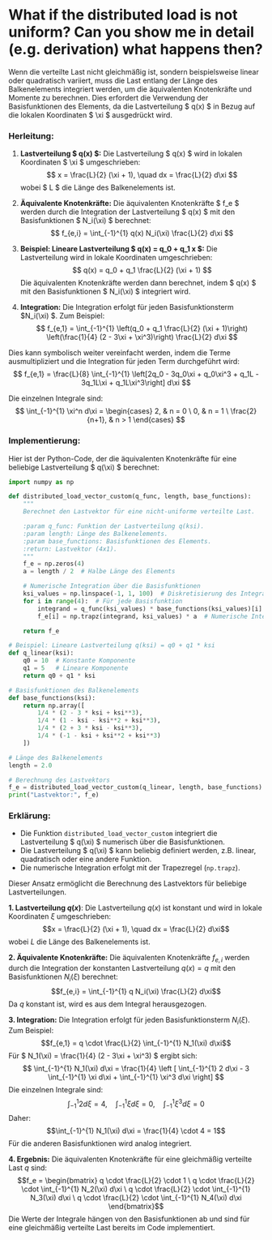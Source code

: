 # What if the distributed load is not uniform? Can you show me in detail (e.g. derivation) what happens then?

Wenn die verteilte Last nicht gleichmäßig ist, sondern beispielsweise linear oder quadratisch variiert, muss die Last entlang der Länge des Balkenelements integriert werden, um die äquivalenten Knotenkräfte und Momente zu berechnen. Dies erfordert die Verwendung der Basisfunktionen des Elements, da die Lastverteilung $ q(x) $ in Bezug auf die lokalen Koordinaten $ \xi $ ausgedrückt wird.

### Herleitung:
1. **Lastverteilung $ q(x) $:**
   Die Lastverteilung $ q(x) $ wird in lokalen Koordinaten $ \xi $ umgeschrieben:
   $$
   x = \frac{L}{2} (\xi + 1), \quad dx = \frac{L}{2} d\xi
   $$
   wobei $ L $ die Länge des Balkenelements ist.

2. **Äquivalente Knotenkräfte:**
   Die äquivalenten Knotenkräfte $ f_e $ werden durch die Integration der Lastverteilung $ q(x) $ mit den Basisfunktionen $ N_i(\xi) $ berechnet:
   $$
   f_{e,i} = \int_{-1}^{1} q(x) N_i(\xi) \frac{L}{2} d\xi
   $$

3. **Beispiel: Lineare Lastverteilung $ q(x) = q_0 + q_1 x $:**
   Die Lastverteilung wird in lokale Koordinaten umgeschrieben:
   $$
   q(x) = q_0 + q_1 \frac{L}{2} (\xi + 1)
   $$
   Die äquivalenten Knotenkräfte werden dann berechnet, indem $ q(x) $ mit den Basisfunktionen $ N_i(\xi) $ integriert wird.


4. **Integration:** Die Integration erfolgt für jeden Basisfunktionsterm $N_i(\xi) $. Zum Beispiel: $$ f_{e,1} = \int_{-1}^{1} \left(q_0 + q_1 \frac{L}{2} (\xi + 1)\right) \left(\frac{1}{4} (2 - 3\xi + \xi^3)\right) \frac{L}{2} d\xi $$

Dies kann symbolisch weiter vereinfacht werden, indem die Terme ausmultipliziert und die Integration für jeden Term durchgeführt wird: $$ f_{e,1} = \frac{L}{8} \int_{-1}^{1} \left[2q_0 - 3q_0\xi + q_0\xi^3 + q_1L - 3q_1L\xi + q_1L\xi^3\right] d\xi $$

Die einzelnen Integrale sind: $$ \int_{-1}^{1} \xi^n d\xi = \begin{cases} 2, & n = 0 \ 0, & n = 1 \ \frac{2}{n+1}, & n > 1 \end{cases} $$

### Implementierung:
Hier ist der Python-Code, der die äquivalenten Knotenkräfte für eine beliebige Lastverteilung $ q(\xi) $ berechnet:

```python
import numpy as np

def distributed_load_vector_custom(q_func, length, base_functions):
    """
    Berechnet den Lastvektor für eine nicht-uniforme verteilte Last.

    :param q_func: Funktion der Lastverteilung q(ksi).
    :param length: Länge des Balkenelements.
    :param base_functions: Basisfunktionen des Elements.
    :return: Lastvektor (4x1).
    """
    f_e = np.zeros(4)
    a = length / 2  # Halbe Länge des Elements

    # Numerische Integration über die Basisfunktionen
    ksi_values = np.linspace(-1, 1, 100)  # Diskretisierung des Integrals
    for i in range(4):  # Für jede Basisfunktion
        integrand = q_func(ksi_values) * base_functions(ksi_values)[i]
        f_e[i] = np.trapz(integrand, ksi_values) * a  # Numerische Integration

    return f_e

# Beispiel: Lineare Lastverteilung q(ksi) = q0 + q1 * ksi
def q_linear(ksi):
    q0 = 10  # Konstante Komponente
    q1 = 5   # Lineare Komponente
    return q0 + q1 * ksi

# Basisfunktionen des Balkenelements
def base_functions(ksi):
    return np.array([
        1/4 * (2 - 3 * ksi + ksi**3),
        1/4 * (1 - ksi - ksi**2 + ksi**3),
        1/4 * (2 + 3 * ksi - ksi**3),
        1/4 * (-1 - ksi + ksi**2 + ksi**3)
    ])

# Länge des Balkenelements
length = 2.0

# Berechnung des Lastvektors
f_e = distributed_load_vector_custom(q_linear, length, base_functions)
print("Lastvektor:", f_e)
```

### Erklärung:
- Die Funktion `distributed_load_vector_custom` integriert die Lastverteilung $ q(\xi) $ numerisch über die Basisfunktionen.
- Die Lastverteilung $ q(\xi) $ kann beliebig definiert werden, z.B. linear, quadratisch oder eine andere Funktion.
- Die numerische Integration erfolgt mit der Trapezregel (`np.trapz`).

Dieser Ansatz ermöglicht die Berechnung des Lastvektors für beliebige Lastverteilungen.



**1. Lastverteilung $q(x)$**: Die Lastverteilung $q(x)$ ist konstant und wird in lokale Koordinaten $\xi$ umgeschrieben:
$$x = \frac{L}{2} (\xi + 1), \quad dx = \frac{L}{2} d\xi$$
wobei $L$ die Länge des Balkenelements ist.


**2. Äquivalente Knotenkräfte:**
   Die äquivalenten Knotenkräfte $f_{e,i}$ werden durch die Integration der konstanten Lastverteilung $q(x) = q$ mit den Basisfunktionen $N_i(\xi)$ berechnet:
   $$f_{e,i} = \int_{-1}^{1} q N_i(\xi) \frac{L}{2} d\xi$$
   Da $q$ konstant ist, wird es aus dem Integral herausgezogen.


**3. Integration:**
   Die Integration erfolgt für jeden Basisfunktionsterm $N_i(\xi)$. Zum Beispiel:
   $$f_{e,1} = q \cdot \frac{L}{2} \int_{-1}^{1} N_1(\xi) d\xi$$
   Für $ N_1(\xi) = \frac{1}{4} (2 - 3\xi + \xi^3) $ ergibt sich:
   $$ \int_{-1}^{1} N_1(\xi) d\xi = \frac{1}{4} \left  [ \int_{-1}^{1} 2 d\xi - 3 \int_{-1}^{1} \xi d\xi + \int_{-1}^{1} \xi^3 d\xi \right] $$
   Die einzelnen Integrale sind:
   $$\int_{-1}^{1} 2 d\xi = 4, \quad \int_{-1}^{1} \xi d\xi = 0, \quad \int_{-1}^{1} \xi^3 d\xi = 0$$
   Daher:
   $$\int_{-1}^{1} N_1(\xi) d\xi = \frac{1}{4} \cdot 4 = 1$$
   Für die anderen Basisfunktionen wird analog integriert.


**4. Ergebnis:**
   Die äquivalenten Knotenkräfte für eine gleichmäßig verteilte Last $q$ sind:
   $$f_e = \begin{bmatrix} q \cdot \frac{L}{2} \cdot 1 \ q \cdot \frac{L}{2} \cdot \int_{-1}^{1} N_2(\xi) d\xi \ q \cdot \frac{L}{2} \cdot \int_{-1}^{1} N_3(\xi) d\xi \ q \cdot \frac{L}{2} \cdot \int_{-1}^{1} N_4(\xi) d\xi \end{bmatrix}$$
   Die Werte der Integrale hängen von den Basisfunktionen ab und sind für eine gleichmäßig verteilte Last bereits im Code implementiert.